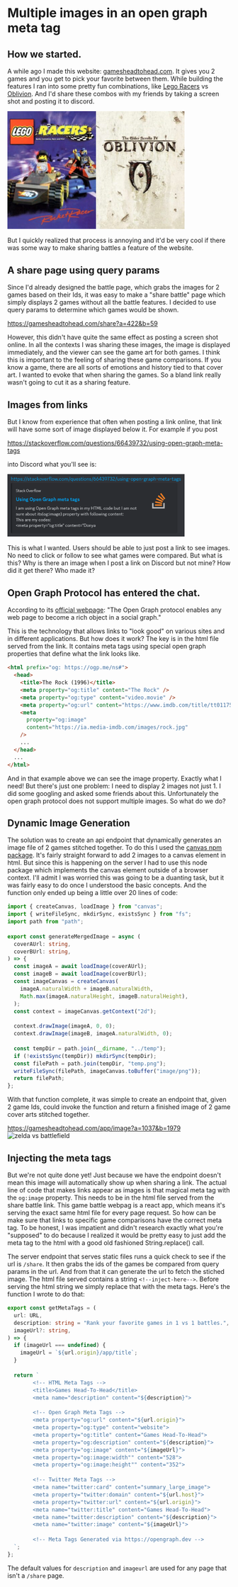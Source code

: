 # Multiple images in an open graph meta tag

## How we started.

A while ago I made this website: [gamesheadtohead.com](https://gamesheadtohead.com). It gives you 2 games and you get to pick your favorite between them. While building the features I ran into some pretty fun combinations, like [Lego Racers](https://www.igdb.com/games/lego-racers) vs [Oblivion](https://www.igdb.com/games/the-elder-scrolls-iv-oblivion). And I'd share these combos with my friends by taking a screen shot and posting it to discord.

<img src="src/assets/blog_assets/legoracers-vs-oblivion.jpg" alt="lego racers vs oblivion" width="400"/>

But I quickly realized that process is annoying and it'd be very cool if there was some way to make sharing battles a feature of the website.

## A share page using query params

Since I'd already designed the battle page, which grabs the images for 2 games based on their Ids, it was easy to make a "share battle" page which simply displays 2 games without all the battle features. I decided to use query params to determine which games would be shown.

<a href="https://gamesheadtohead.com/share?a=422&b=59">https://gamesheadtohead.com/share?a=422&b=59</a>

However, this didn't have quite the same effect as posting a screen shot online. In all the contexts I was sharing these images, the image is displayed immediately, and the viewer can see the game art for both games. I think this is important to the feeling of sharing these game comparisons. If you know a game, there are all sorts of emotions and history tied to that cover art. I wanted to evoke that when sharing the games. So a bland link really wasn't going to cut it as a sharing feature.

## Images from links

But I know from experience that often when posting a link online, that link will have some sort of image displayed below it. For example if you post

<a href="https://stackoverflow.com/questions/66439732/using-open-graph-meta-tags">https://stackoverflow.com/questions/66439732/using-open-graph-meta-tags</a>

into Discord what you'll see is:

<img src="src/assets/blog_assets/stack-overflow-opengraph.png" alt="Stack Overflow Open Graph" width="400"/>

This is what I wanted. Users should be able to just post a link to see images. No need to click or follow to see what games were compared. But what is this? Why is there an image when I post a link on Discord but not mine? How did it get there? Who made it?

## Open Graph Protocol has entered the chat.

According to its <a href="https://ogp.me/">official webpage</a>: "The Open Graph protocol enables any web page to become a rich object in a social graph."

This is the technology that allows links to "look good" on various sites and in different applications. But how does it work? The key is in the html file served from the link. It contains meta tags using special open graph properties that define what the link looks like.

```html
<html prefix="og: https://ogp.me/ns#">
  <head>
    <title>The Rock (1996)</title>
    <meta property="og:title" content="The Rock" />
    <meta property="og:type" content="video.movie" />
    <meta property="og:url" content="https://www.imdb.com/title/tt0117500/" />
    <meta
      property="og:image"
      content="https://ia.media-imdb.com/images/rock.jpg"
    />
    ...
  </head>
  ...
</html>
```

And in that example above we can see the image property. Exactly what I need! But there's just one problem: I need to display 2 images not just 1. I did some googling and asked some friends about this. Unfortunately the open graph protocol does not support multiple images. So what do we do?

## Dynamic Image Generation

The solution was to create an api endpoint that dynamically generates an image file of 2 games stitched together. To do this I used the <a href="https://www.npmjs.com/package/canvas">canvas npm package</a>. It's fairly straight forward to add 2 images to a canvas element in html. But since this is happening on the server I had to use this node package which implements the canvas element outside of a browser context. I'll admit I was worried this was going to be a duanting task, but it was fairly easy to do once I understood the basic concepts. And the function only ended up being a little over 20 lines of code:

```typescript
import { createCanvas, loadImage } from "canvas";
import { writeFileSync, mkdirSync, existsSync } from "fs";
import path from "path";

export const generateMergedImage = async (
  coverAUrl: string,
  coverBUrl: string,
) => {
  const imageA = await loadImage(coverAUrl);
  const imageB = await loadImage(coverBUrl);
  const imageCanvas = createCanvas(
    imageA.naturalWidth + imageB.naturalWidth,
    Math.max(imageA.naturalHeight, imageB.naturalHeight),
  );
  const context = imageCanvas.getContext("2d");

  context.drawImage(imageA, 0, 0);
  context.drawImage(imageB, imageA.naturalWidth, 0);

  const tempDir = path.join(__dirname, "../temp");
  if (!existsSync(tempDir)) mkdirSync(tempDir);
  const filePath = path.join(tempDir, "temp.png");
  writeFileSync(filePath, imageCanvas.toBuffer("image/png"));
  return filePath;
};
```

With that function complete, it was simple to create an endpoint that, given 2 game Ids, could invoke the function and return a finished image of 2 game cover arts stitched together.

<a href="https://gamesheadtohead.com/app/image?a=1037&b=1979">https://gamesheadtohead.com/app/image?a=1037&b=1979</a>
![zelda vs battlefield](https://gamesheadtohead.com/app/image?a=1037&b=1979)

## Injecting the meta tags

But we're not quite done yet! Just because we have the endpoint doesn't mean this image will automatically show up when sharing a link. The actual line of code that makes links appear as images is that magical meta tag with the `og:image` property. This needs to be in the html file served from the share battle link. This game battle webpag is a react app, which means it's serving the exact same html file for every page request. So how can be make sure that links to specific game comparisons have the correct meta tag. To be honest, I was impatient and didn't research exactly what you're "supposed" to do because I realized it would be pretty easy to just add the meta tag to the html with a good old fashioned String.replace() call.

The server endpoint that serves static files runs a quick check to see if the url is `/share`. It then grabs the ids of the games be compared from query params in the url. And from that it can generate the url to fetch the stiched image. The html file served contains a string `<!--inject-here-->`. Before serving the html string we simply replace that with the meta tags. Here's the function I wrote to do that:

```Typescript
export const getMetaTags = (
  url: URL,
  description: string = "Rank your favorite games in 1 vs 1 battles.",
  imageUrl?: string,
) => {
  if (imageUrl === undefined) {
    imageUrl = `${url.origin}/app/title`;
  }

  return `
		<!-- HTML Meta Tags -->
		<title>Games Head-To-Head</title>
		<meta name="description" content="${description}">

		<!-- Open Graph Meta Tags -->
		<meta property="og:url" content="${url.origin}">
		<meta property="og:type" content="website">
		<meta property="og:title" content="Games Head-To-Head">
		<meta property="og:description" content="${description}">
		<meta property="og:image" content="${imageUrl}">
		<meta property="og:image:width"" content="528">
		<meta property="og:image:height"" content="352">

		<!-- Twitter Meta Tags -->
		<meta name="twitter:card" content="summary_large_image">
		<meta property="twitter:domain" content="${url.host}">
		<meta property="twitter:url" content="${url.origin}">
		<meta name="twitter:title" content="Games Head-To-Head">
		<meta name="twitter:description" content="${description}">
		<meta name="twitter:image" content="${imageUrl}">

		<!-- Meta Tags Generated via https://opengraph.dev -->
  `;
};
```

The default values for `description` and `imageurl` are used for any page that isn't a `/share` page.
